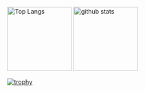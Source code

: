 <p align="left"> 
  <img alt="Top Langs" height="150px" src="https://github-readme-stats.vercel.app/api/top-langs/?username=shunji-muto&layout=compact&show_icons=true&theme=onedark" />
  <img alt="github stats" height="150px" src="https://github-readme-stats.vercel.app/api?username=shunji-muto&theme=onedark&show_icons=ture" />
</p>

[![trophy](https://github-profile-trophy.vercel.app/?username=shunji-muto&theme=onedark&column=7
)](https://github.com/ryo-ma/github-profile-trophy)

